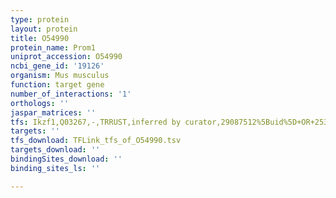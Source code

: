 ```yaml
---
type: protein
layout: protein
title: O54990
protein_name: Prom1
uniprot_accession: O54990
ncbi_gene_id: '19126'
organism: Mus musculus
function: target gene
number_of_interactions: '1'
orthologs: ''
jaspar_matrices: ''
tfs: Ikzf1,Q03267,-,TRRUST,inferred by curator,29087512%5Buid%5D+OR+25301737%5Buid%5D,Yes
targets: ''
tfs_download: TFLink_tfs_of_O54990.tsv
targets_download: ''
bindingSites_download: ''
binding_sites_ls: ''

---
```

